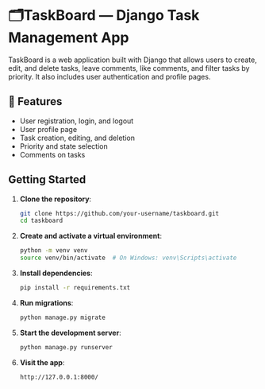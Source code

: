 # 🗂TaskBoard — Django Task Management App

TaskBoard is a web application built with Django that allows users to create, edit, and delete tasks, leave comments, like comments, and filter tasks by priority. It also includes user authentication and profile pages.

## 🔧 Features

- User registration, login, and logout
- User profile page
- Task creation, editing, and deletion
- Priority and state selection
- Comments on tasks

## Getting Started

1. **Clone the repository**:
   ```bash
   git clone https://github.com/your-username/taskboard.git
   cd taskboard
   ```

2. **Create and activate a virtual environment**:
   ```bash
   python -m venv venv
   source venv/bin/activate  # On Windows: venv\Scripts\activate
   ```

3. **Install dependencies**:
   ```bash
   pip install -r requirements.txt
   ```

4. **Run migrations**:
   ```bash
   python manage.py migrate
   ```

5. **Start the development server**:
   ```bash
   python manage.py runserver
   ```

6. **Visit the app**:
   ```
   http://127.0.0.1:8000/
   ```


